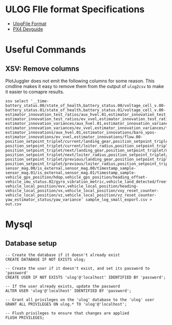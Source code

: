 # ULOG FIle format Specifications

* [UlogFile Format](https://docs.px4.io/main/en/dev_log/ulog_file_format.html)
* [PX4 Devguide](https://github.com/PX4/PX4-Devguide/blob/master/en/log/ulog_file_format.md)

# Useful Commands

## XSV: Remove columns

PlotJuggler does not emit the following columns for some reason.  This cmdline makes 
it easy to remove them from the output of `ulog2csv` to make it easier to comapre results.

```shell
xsv select '__time-battery_status.00/state_of_health,battery_status.00/voltage_cell_v.00-battery_status.01/state_of_health,battery_status.01/voltage_cell_v.00-estimator_innovation_test_ratios/aux_hvel.01,estimator_innovation_test_ratios/baro_vpos-estimator_innovation_test_ratios/ev_vvel,estimator_innovation_test_ratios/flow.00-estimator_innovation_variances/aux_hvel.01,estimator_innovation_variances/baro_vpos-estimator_innovation_variances/ev_vvel,estimator_innovation_variances/flow.00-estimator_innovations/aux_hvel.01,estimator_innovations/baro_vpos-estimator_innovations/ev_vvel,estimator_innovations/flow.00-position_setpoint_triplet/current/landing_gear,position_setpoint_triplet/current/loiter_direction-position_setpoint_triplet/current/loiter_radius,position_setpoint_triplet/current/pitch_min-position_setpoint_triplet/next/landing_gear,position_setpoint_triplet/next/loiter_direction-position_setpoint_triplet/next/loiter_radius,position_setpoint_triplet/next/pitch_min-position_setpoint_triplet/previous/landing_gear,position_setpoint_triplet/previous/loiter_direction-position_setpoint_triplet/previous/loiter_radius,position_setpoint_triplet/previous/pitch_min-sensor_mag.00/is_external,sensor_mag.00/timestamp_sample-sensor_mag.01/is_external,sensor_mag.01/timestamp_sample-vehicle_gps_position/hdop,vehicle_gps_position/heading_offset-vehicle_imu_status.02/gyro_vibration_metric,vehicle_land_detected/freefall-vehicle_local_position/evv,vehicle_local_position/heading-vehicle_local_position/vx,vehicle_local_position/vxy_reset_counter-vehicle_local_position/vz,vehicle_local_position/vz_reset_counter-yaw_estimator_status/yaw_variance' sample_log_small_export.csv > out.csv
```

# Mysql

## Database setup

```mysql
-- Create the database if it doesn't already exist
CREATE DATABASE IF NOT EXISTS ulog;

-- Create the user if it doesn't exist, and set its password to 'password'
CREATE USER IF NOT EXISTS 'ulog'@'localhost' IDENTIFIED BY 'password';

-- If the user already exists, update the password
ALTER USER 'ulog'@'localhost' IDENTIFIED BY 'password';

-- Grant all privileges on the 'ulog' database to the 'ulog' user
GRANT ALL PRIVILEGES ON ulog.* TO 'ulog'@'localhost';

-- Flush privileges to ensure that changes are applied
FLUSH PRIVILEGES;

```